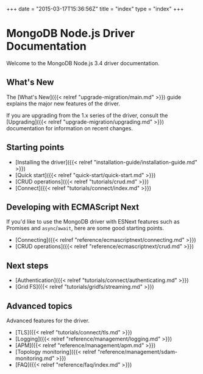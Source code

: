 +++
date = "2015-03-17T15:36:56Z"
title = "index"
type = "index"
+++

# MongoDB Node.js Driver Documentation

Welcome to the MongoDB Node.js 3.4 driver documentation.


## What's New

The [What's New]({{< relref "upgrade-migration/main.md" >}}) guide explains the major new features of the driver.

If you are upgrading from the 1.x series of the driver, consult the [Upgrading]({{< relref "upgrade-migration/upgrading.md" >}}) documentation for
information on recent changes.

## Starting points

* [Installing the driver]({{< relref "installation-guide/installation-guide.md" >}})
* [Quick start]({{< relref "quick-start/quick-start.md" >}})
* [CRUD operations]({{< relref "tutorials/crud.md" >}})
* [Connect]({{< relref "tutorials/connect/index.md" >}})

## Developing with ECMAScript Next

If you'd like to use the MongoDB driver with ESNext features such as Promises and `async`/`await`, here are some good starting points.

* [Connecting]({{< relref "reference/ecmascriptnext/connecting.md" >}})
* [CRUD operations]({{< relref "reference/ecmascriptnext/crud.md" >}})

## Next steps

* [Authentication]({{< relref "tutorials/connect/authenticating.md" >}})
* [Grid FS]({{< relref "tutorials/gridfs/streaming.md" >}})

## Advanced topics

Advanced features for the driver.

* [TLS]({{< relref "tutorials/connect/tls.md" >}})
* [Logging]({{< relref "reference/management/logging.md" >}})
* [APM]({{< relref "reference/management/apm.md" >}})
* [Topology monitoring]({{< relref "reference/management/sdam-monitoring.md" >}})
* [FAQ]({{< relref "reference/faq/index.md" >}})
